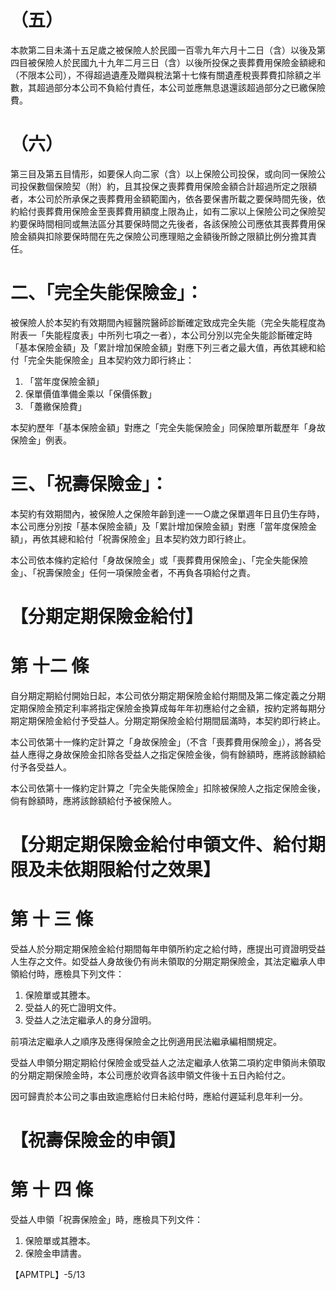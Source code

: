 # （五）

本款第二目未滿十五足歲之被保險人於民國一百零九年六月十二日（含）以後及第四目被保險人於民國九十九年二月三日（含）以後所投保之喪葬費用保險金額總和（不限本公司），不得超過遺產及贈與稅法第十七條有關遺產稅喪葬費扣除額之半數，其超過部分本公司不負給付責任，本公司並應無息退還該超過部分之已繳保險費。

# （六）

第三目及第五目情形，如要保人向二家（含）以上保險公司投保，或向同一保險公司投保數個保險契（附）約，且其投保之喪葬費用保險金額合計超過所定之限額者，本公司於所承保之喪葬費用金額範圍內，依各要保書所載之要保時間先後，依約給付喪葬費用保險金至喪葬費用額度上限為止，如有二家以上保險公司之保險契約要保時間相同或無法區分其要保時間之先後者，各該保險公司應依其喪葬費用保險金額與扣除要保時間在先之保險公司應理賠之金額後所餘之限額比例分擔其責任。

# 二、「完全失能保險金」：

被保險人於本契約有效期間內經醫院醫師診斷確定致成完全失能（完全失能程度為附表一「失能程度表」中所列七項之一者），本公司分別以完全失能診斷確定時「基本保險金額」及「累計增加保險金額」對應下列三者之最大值，再依其總和給付「完全失能保險金」且本契約效力即行終止：

1. 「當年度保險金額」
2. 保單價值準備金乘以「保價係數」
3. 「躉繳保險費」

本契約歷年「基本保險金額」對應之「完全失能保險金」同保險單所載歷年「身故保險金」例表。

# 三、「祝壽保險金」：

本契約有效期間內，被保險人之保險年齡到達一一○歲之保單週年日且仍生存時，本公司應分別按「基本保險金額」及「累計增加保險金額」對應「當年度保險金額」，再依其總和給付「祝壽保險金」且本契約效力即行終止。

本公司依本條約定給付「身故保險金」或「喪葬費用保險金」、「完全失能保險金」、「祝壽保險金」任何一項保險金者，不再負各項給付之責。

# 【分期定期保險金給付】

# 第 十二 條

自分期定期給付開始日起，本公司依分期定期保險金給付期間及第二條定義之分期定期保險金預定利率將指定保險金換算成每年年初應給付之金額，按約定將每期分期定期保險金給付予受益人。分期定期保險金給付期間屆滿時，本契約即行終止。

本公司依第十一條約定計算之「身故保險金」（不含「喪葬費用保險金」），將各受益人應得之身故保險金扣除各受益人之指定保險金後，倘有餘額時，應將該餘額給付予各受益人。

本公司依第十一條約定計算之「完全失能保險金」扣除被保險人之指定保險金後，倘有餘額時，應將該餘額給付予被保險人。

# 【分期定期保險金給付申領文件、給付期限及未依期限給付之效果】

# 第 十 三 條

受益人於分期定期保險金給付期間每年申領所約定之給付時，應提出可資證明受益人生存之文件。如受益人身故後仍有尚未領取的分期定期保險金，其法定繼承人申領給付時，應檢具下列文件：

1. 保險單或其謄本。
2. 受益人的死亡證明文件。
3. 受益人之法定繼承人的身分證明。

前項法定繼承人之順序及應得保險金之比例適用民法繼承編相關規定。

受益人申領分期定期給付保險金或受益人之法定繼承人依第二項約定申領尚未領取的分期定期保險金時，本公司應於收齊各該申領文件後十五日內給付之。

因可歸責於本公司之事由致逾應給付日未給付時，應給付遲延利息年利一分。

# 【祝壽保險金的申領】

# 第 十 四 條

受益人申領「祝壽保險金」時，應檢具下列文件：

1. 保險單或其謄本。
2. 保險金申請書。

【APMTPL】-5/13